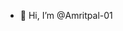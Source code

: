 - 👋 Hi, I’m @Amritpal-01
<!---
Amritpal-01/Amritpal-01 is a ✨ special ✨ repository because its `README.md` (this file) appears on your GitHub profile.
You can click the Preview link to take a look at your changes.
--->
